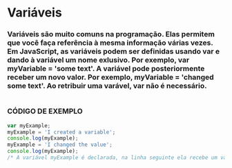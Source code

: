 # Variáveis
### Variáveis são muito comuns na programação. Elas permitem que você faça referência à mesma informação várias vezes. Em JavaScript, as variáveis podem ser definidas usando var e dando à variável um nome exlusivo. Por exemplo, var myVariable = 'some text'. A variável pode posteriormente receber um novo valor. Por exemplo, myVariable = 'changed some text'. Ao retribuir uma varável, var não é necessário.

#

### <strong>CÓDIGO DE EXEMPLO</strong>
```javascript
var myExample;
myExample = 'I created a variable';
console.log(myExample);
myExample = 'I changed the value';
console.log(myExample);
/* A variável myExample é declarada, na linha seguinte ela recebe um valor e então é impressa. O valor da variável é então atualizado e impresso novamente com uma mensagem diferente. */
```